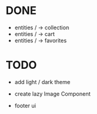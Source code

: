 # DONE

- entities / -> collection
- entities / -> cart
- entities / -> favorites

# TODO

- add light / dark theme
- create lazy Image Component

- footer ui
